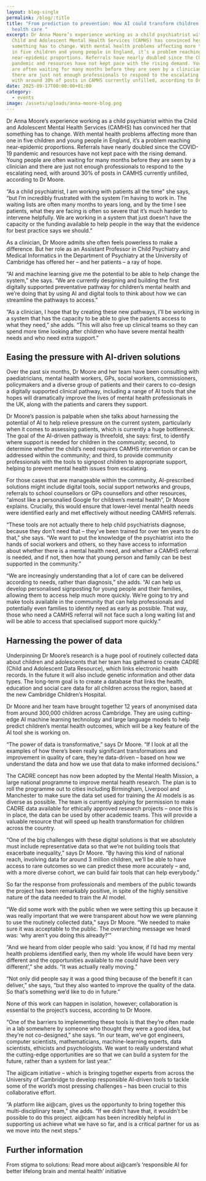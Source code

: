 ```yaml
---
layout: blog-single
permalink: /blog/:title
title: "From prediction to prevention: How AI could transform children’s mental
  health care "
excerpt: Dr Anna Moore’s experience working as a child psychiatrist within the
  Child and Adolescent Mental Health Services (CAMHS) has convinced her that
  something has to change. With mental health problems affecting more than one
  in five children and young people in England, it’s a problem reaching
  near-epidemic proportions. Referrals have nearly doubled since the COVID-19
  pandemic and resources have not kept pace with the rising demand. Young people
  are often waiting for many months before they are seen by a clinician and
  there are just not enough professionals to respond to the escalating need,
  with around 30% of posts in CAMHS currently unfilled, according to Dr Moore.
date: 2025-09-17T00:00:00+01:00
category:
  - events
image: /assets/uploads/anna-moore-blog.png
---
```

Dr Anna Moore’s experience working as a child psychiatrist within the Child and Adolescent Mental Health Services (CAMHS) has convinced her that something has to change. With mental health problems affecting more than one in five children and young people in England,  it’s a problem reaching near-epidemic proportions. Referrals have nearly doubled since the COVID-19 pandemic and resources have not kept pace with the rising demand. Young people are often waiting for many months before they are seen by a clinician and there are just not enough professionals to respond to the escalating need, with around 30% of posts in CAMHS currently unfilled, according to Dr Moore.

“As a child psychiatrist, I am working with patients all the time” she says, “but I’m incredibly frustrated with the system I’m having to work in. The waiting lists are often many months to years long, and by the time I see patients, what they are facing is often so severe that it’s much harder to intervene helpfully. We are working in a system that just doesn’t have the capacity or the funding available to help people in the way that the evidence for best practice says we should.”

As a clinician, Dr Moore admits she often feels powerless to make a difference. But her role as an Assistant Professor in Child Psychiatry and Medical Informatics in the Department of Psychiatry at the University of Cambridge has offered her – and her patients – a ray of hope.

“AI and machine learning give me the potential to be able to help change the system,” she says. “We are currently designing and building the first digitally supported preventative pathway for children’s mental health and we’re doing that by using AI and digital tools to think about how we can streamline the pathways to access.”

“As a clinician, I hope that by creating these new pathways, I’ll be working in a system that has the capacity to be able to give the patients access to what they need,” she adds. “This will also free up clinical teams so they can spend more time looking after children who have severe mental health needs and who need extra support.”

## Easing the pressure with AI-driven solutions

Over the past six months, Dr Moore and her team have been consulting with paediatricians, mental health workers, GPs, social workers, commissioners, policymakers and a diverse group of patients and their carers to co-design a digitally supported clinical pathway, including a range of AI tools that she hopes will dramatically improve the lives of mental health professionals in the UK, along with the patients and carers they support.

Dr Moore’s passion is palpable when she talks about harnessing the potential of AI to help relieve pressure on the current system, particularly when it comes to assessing patients, which is currently a huge bottleneck. The goal of the AI-driven pathway is threefold, she says: first, to identify where support is needed for children in the community; second, to determine whether the child’s need requires CAMHS intervention or can be addressed within the community; and third, to provide community professionals with the tools to signpost children to appropriate support, helping to prevent mental health issues from escalating.

For those cases that are manageable within the community, AI-prescribed solutions might include digital tools, social support networks and groups, referrals to school counsellors or GPs counsellors and other resources, “almost like a personalied Google for children’s mental health”, Dr Moore explains. Crucially, this would ensure that lower-level mental health needs were identified early and met effectively without needing CAMHS referrals.

“These tools are not actually there to help child psychiatrists diagnose, because they don’t need that – they’ve been trained for over ten years to do that,” she says. “We want to put the knowledge of the psychiatrist into the hands of social workers and others, so they have access to information about whether there is a mental health need, and whether a CAMHS referral is needed, and if not, then how that young person and family can be best supported in the community.”

“We are increasingly understanding that a lot of care can be delivered according to needs, rather than diagnosis,” she adds. “AI can help us develop personalised signposting for young people and their families, allowing them to access help much more quickly. We’re going to try and make tools available in the community that can help professionals and potentially even families to identify need as early as possible. That way, those who need a CAMHS referral will not face such a long waiting list and will be able to access that specialised support more quickly.”

## Harnessing the power of data

Underpinning Dr Moore’s research is a huge pool of routinely collected data about children and adolescents that her team has gathered to create CADRE (Child and Adolescent Data Resource), which links electronic health records. In the future it will also include genetic information and other data types. The long-term goal is to create a database that links the health, education and social care data for all children across the region, based at the new Cambridge Children’s Hospital.

Dr Moore and her team have brought together 12 years of anonymised data from around 300,000 children across Cambridge. They are using cutting-edge AI machine learning technology and large language models to help predict children’s mental health outcomes, which will be a key feature of the AI tool she is working on.

“The power of data is transformative,” says Dr Moore. “If I look at all the examples of how there’s been really significant transformations and improvement in quality of care, they’re data-driven – based on how we understand the data and how we use that data to make informed decisions.”

The CADRE concept has now been adopted by the Mental Health Mission, a large national programme to improve mental health research. The plan is to roll the programme out to cities including Birmingham, Liverpool and Manchester to make sure the data set used for training the AI models is as diverse as possible. The team is currently applying for permission to make CADRE data available for ethically approved research projects – once this is in place, the data can be used by other academic teams. This will provide a valuable resource that will speed up health transformation for children across the country.

“One of the big challenges with these digital solutions is that we absolutely must include representative data so that we’re not building tools that exacerbate inequality,” says Dr Moore. “By having this kind of national reach, involving data for around 3 million children, we’ll be able to have access to rare outcomes so we can predict these more accurately – and, with a more diverse cohort, we can build fair tools that can help everybody.”

So far the response from professionals and members of the public towards the project has been remarkably positive, in spite of the highly sensitive nature of the data needed to train the AI model.

“We did some work with the public when we were setting this up because it was really important that we were transparent about how we were planning to use the routinely collected data,” says Dr Moore. “We needed to make sure it was acceptable to the public. The overarching message we heard was: ‘why aren’t you doing this already?’”

“And we heard from older people who said: ‘you know, if I’d had my mental health problems identified early, then my whole life would have been very different and the opportunities available to me could have been very different’,” she adds. “It was actually really moving.”

“Not only did people say it was a good thing because of the benefit it can deliver,” she says, “but they also wanted to improve the quality of the data. So that’s something we’d like to do in future.”

None of this work can happen in isolation, however; collaboration is essential to the project’s success, according to Dr Moore.

“One of the barriers to implementing these tools is that they’re often made in a lab somewhere by someone who thought they were a good idea, but they’re not co-designed,” she says. “In our team, we’ve got engineers, computer scientists, mathematicians, machine-learning experts, data scientists, ethicists and psychologists. We want to really understand what the cutting-edge opportunities are so that we can build a system for the future, rather than a system for last year.”

The ai@cam initiative – which is bringing together experts from across the University of Cambridge to develop responsible AI-driven tools to tackle some of the world’s most pressing challenges – has been crucial to this collaborative effort.

“A platform like ai@cam, gives us the opportunity to bring together this multi-disciplinary team,” she adds. “If we didn’t have that, it wouldn’t be possible to do this project. ai@cam has been incredibly helpful in supporting us achieve what we have so far, and is a critical partner for us as we move into the next steps.”

## Further information

From stigma to solutions: Read more about ai@cam’s ‘responsible AI for better lifelong brain and mental health’ initiative